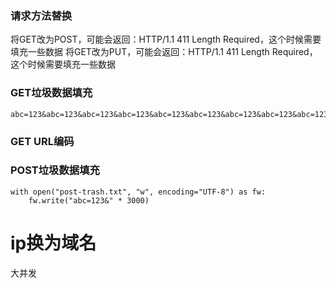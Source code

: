### 请求方法替换
将GET改为POST，可能会返回：HTTP/1.1 411 Length Required，这个时候需要填充一些数据
将GET改为PUT，可能会返回：HTTP/1.1 411 Length Required，这个时候需要填充一些数据
### GET垃圾数据填充
```
abc=123&abc=123&abc=123&abc=123&abc=123&abc=123&abc=123&abc=123&abc=123&abc=123&abc=123&
```
### GET URL编码
### POST垃圾数据填充
```
with open("post-trash.txt", "w", encoding="UTF-8") as fw:
    fw.write("abc=123&" * 3000)
```
# ip换为域名

大并发